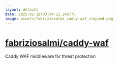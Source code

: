 ```yaml
---
layout: default
date: 2025-02-18T03:04:11.246775
image: assets/fabriziosalmi_caddy-waf_cropped.png
---
```


# [fabriziosalmi/caddy-waf](https://github.com/fabriziosalmi/caddy-waf)

Caddy WAF middleware for threat protection
